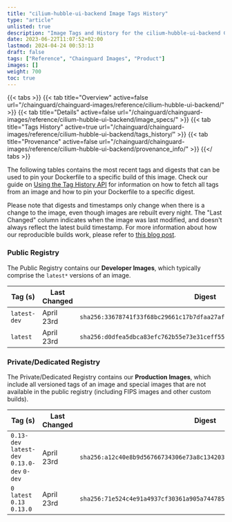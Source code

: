 ```yaml
---
title: "cilium-hubble-ui-backend Image Tags History"
type: "article"
unlisted: true
description: "Image Tags and History for the cilium-hubble-ui-backend Chainguard Image"
date: 2023-06-22T11:07:52+02:00
lastmod: 2024-04-24 00:53:13
draft: false
tags: ["Reference", "Chainguard Images", "Product"]
images: []
weight: 700
toc: true
---
```


{{< tabs >}}
{{< tab title="Overview" active=false url="/chainguard/chainguard-images/reference/cilium-hubble-ui-backend/" >}}
{{< tab title="Details" active=false url="/chainguard/chainguard-images/reference/cilium-hubble-ui-backend/image_specs/" >}}
{{< tab title="Tags History" active=true url="/chainguard/chainguard-images/reference/cilium-hubble-ui-backend/tags_history/" >}}
{{< tab title="Provenance" active=false url="/chainguard/chainguard-images/reference/cilium-hubble-ui-backend/provenance_info/" >}}
{{</ tabs >}}

The following tables contains the most recent tags and digests that can be used to pin your Dockerfile to a specific build of this image. Check our guide on [Using the Tag History API](/chainguard/chainguard-images/using-the-tag-history-api/) for information on how to fetch all tags from an image and how to pin your Dockerfile to a specific digest.

Please note that digests and timestamps only change when there is a change to the image, even though images are rebuilt every night. The "Last Changed" column indicates when the image was last modified, and doesn't always reflect the latest build timestamp. For more information about how our reproducible builds work, please refer to [this blog post](https://www.chainguard.dev/unchained/reproducing-chainguards-reproducible-image-builds).

### Public Registry
The Public Registry contains our **Developer Images**, which typically comprise the `latest*` versions of an image.

| Tag (s)       | Last Changed | Digest                                                                    |
|---------------|--------------|---------------------------------------------------------------------------|
|  `latest-dev` | April 23rd   | `sha256:33678741f33f68bc29661c17b7dfaa27afc27ae53472719b62ebe7fde56e2f88` |
|  `latest`     | April 23rd   | `sha256:d0dfea5dbca83efc762b55e73e31ceff554452309619c228b6987ec074e908a3` |


### Private/Dedicated Registry
The Private/Dedicated Registry contains our **Production Images**, which include all versioned tags of an image and special images that are not available in the public registry (including FIPS images and other custom builds).

| Tag (s)                                       | Last Changed | Digest                                                                    |
|-----------------------------------------------|--------------|---------------------------------------------------------------------------|
|  `0.13-dev` `latest-dev` `0.13.0-dev` `0-dev` | April 23rd   | `sha256:a12c40e8b9d56766734306e73a8c134203b2594edd93935e272bcccf06dba6a5` |
|  `0` `latest` `0.13` `0.13.0`                 | April 23rd   | `sha256:71e524c4e91a4937cf30361a905a74478546a010e1cc9f625ca7ef7ebcc3a3bf` |

